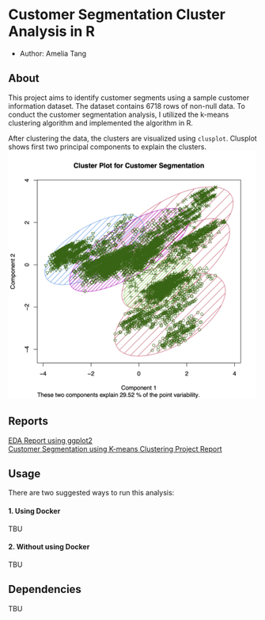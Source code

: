 # Customer Segmentation Cluster Analysis in R
- Author: Amelia Tang 

## About

This project aims to identify customer segments using a sample customer information dataset. The dataset contains 6718 rows of non-null data. To conduct the customer segmentation analysis, I utilized the k-means clustering algorithm and implemented the algorithm in R. 

After clustering the data, the clusters are visualized using `clusplot`. Clusplot shows first two principal components to explain the clusters.
<br>
<img src="results/cluster_for_readme.png" alt="cluster plot" width="500">

## Reports 
[EDA Report using ggplot2](doc/Customer_Segmentation_EDA_Report.pdf)
<br>
[Customer Segmentation using K-means Clustering Project Report](doc/Customer_Segmentation_Project_Report.pdf)

## Usage

There are two suggested ways to run this analysis:

#### 1. Using Docker
TBU
#### 2. Without using Docker
TBU

## Dependencies
TBU 
